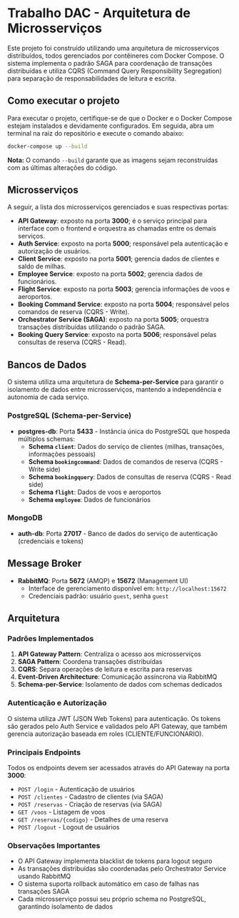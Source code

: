 # Trabalho DAC - Arquitetura de Microsserviços

Este projeto foi construído utilizando uma arquitetura de microsserviços distribuídos, todos gerenciados por contêineres com Docker Compose. O sistema implementa o padrão SAGA para coordenação de transações distribuídas e utiliza CQRS (Command Query Responsibility Segregation) para separação de responsabilidades de leitura e escrita.

## Como executar o projeto

Para executar o projeto, certifique-se de que o Docker e o Docker Compose estejam instalados e devidamente configurados. Em seguida, abra um terminal na raiz do repositório e execute o comando abaixo:

```bash
docker-compose up --build
```

**Nota:** O comando `--build` garante que as imagens sejam reconstruídas com as últimas alterações do código.

## Microsserviços

A seguir, a lista dos microsserviços gerenciados e suas respectivas portas:

- **API Gateway**: exposto na porta **3000**; é o serviço principal para interface com o frontend e orquestra as chamadas entre os demais serviços.
- **Auth Service**: exposto na porta **5000**; responsável pela autenticação e autorização de usuários.
- **Client Service**: exposto na porta **5001**; gerencia dados de clientes e saldo de milhas.
- **Employee Service**: exposto na porta **5002**; gerencia dados de funcionários.
- **Flight Service**: exposto na porta **5003**; gerencia informações de voos e aeroportos.
- **Booking Command Service**: exposto na porta **5004**; responsável pelos comandos de reserva (CQRS - Write).
- **Orchestrator Service (SAGA)**: exposto na porta **5005**; orquestra transações distribuídas utilizando o padrão SAGA.
- **Booking Query Service**: exposto na porta **5006**; responsável pelas consultas de reserva (CQRS - Read).

## Bancos de Dados

O sistema utiliza uma arquitetura de **Schema-per-Service** para garantir o isolamento de dados entre microsserviços, mantendo a independência e autonomia de cada serviço.

### PostgreSQL (Schema-per-Service)
- **postgres-db**: Porta **5433** - Instância única do PostgreSQL que hospeda múltiplos schemas:
  - **Schema `client`**: Dados do serviço de clientes (milhas, transações, informações pessoais)
  - **Schema `bookingcommand`**: Dados de comandos de reserva (CQRS - Write side)
  - **Schema `bookingquery`**: Dados de consultas de reserva (CQRS - Read side)
  - **Schema `flight`**: Dados de voos e aeroportos
  - **Schema `employee`**: Dados de funcionários

### MongoDB
- **auth-db**: Porta **27017** - Banco de dados do serviço de autenticação (credenciais e tokens)

## Message Broker

- **RabbitMQ**: Porta **5672** (AMQP) e **15672** (Management UI)
  - Interface de gerenciamento disponível em: `http://localhost:15672`
  - Credenciais padrão: usuário `guest`, senha `guest`

## Arquitetura

### Padrões Implementados

1. **API Gateway Pattern**: Centraliza o acesso aos microsserviços
2. **SAGA Pattern**: Coordena transações distribuídas
3. **CQRS**: Separa operações de leitura e escrita para reservas
4. **Event-Driven Architecture**: Comunicação assíncrona via RabbitMQ
5. **Schema-per-Service**: Isolamento de dados com schemas dedicados

### Autenticação e Autorização

O sistema utiliza JWT (JSON Web Tokens) para autenticação. Os tokens são gerados pelo Auth Service e validados pelo API Gateway, que também gerencia autorização baseada em roles (CLIENTE/FUNCIONARIO).

### Principais Endpoints

Todos os endpoints devem ser acessados através do API Gateway na porta **3000**:

- `POST /login` - Autenticação de usuários
- `POST /clientes` - Cadastro de clientes (via SAGA)
- `POST /reservas` - Criação de reservas (via SAGA)
- `GET /voos` - Listagem de voos
- `GET /reservas/{codigo}` - Detalhes de uma reserva
- `POST /logout` - Logout de usuários

### Observações Importantes

- O API Gateway implementa blacklist de tokens para logout seguro
- As transações distribuídas são coordenadas pelo Orchestrator Service usando RabbitMQ
- O sistema suporta rollback automático em caso de falhas nas transações SAGA
- Cada microsserviço possui seu próprio schema no PostgreSQL, garantindo isolamento de dados
